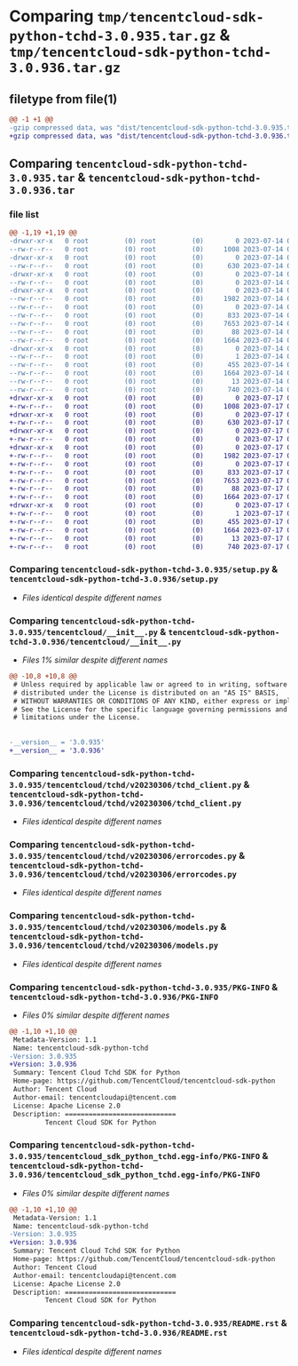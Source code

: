 # Comparing `tmp/tencentcloud-sdk-python-tchd-3.0.935.tar.gz` & `tmp/tencentcloud-sdk-python-tchd-3.0.936.tar.gz`

## filetype from file(1)

```diff
@@ -1 +1 @@
-gzip compressed data, was "dist/tencentcloud-sdk-python-tchd-3.0.935.tar", last modified: Fri Jul 14 00:39:10 2023, max compression
+gzip compressed data, was "dist/tencentcloud-sdk-python-tchd-3.0.936.tar", last modified: Mon Jul 17 00:35:51 2023, max compression
```

## Comparing `tencentcloud-sdk-python-tchd-3.0.935.tar` & `tencentcloud-sdk-python-tchd-3.0.936.tar`

### file list

```diff
@@ -1,19 +1,19 @@
-drwxr-xr-x   0 root         (0) root         (0)        0 2023-07-14 00:39:10.000000 tencentcloud-sdk-python-tchd-3.0.935/
--rw-r--r--   0 root         (0) root         (0)     1008 2023-07-14 00:39:10.000000 tencentcloud-sdk-python-tchd-3.0.935/setup.py
-drwxr-xr-x   0 root         (0) root         (0)        0 2023-07-14 00:39:10.000000 tencentcloud-sdk-python-tchd-3.0.935/tencentcloud/
--rw-r--r--   0 root         (0) root         (0)      630 2023-07-14 00:39:10.000000 tencentcloud-sdk-python-tchd-3.0.935/tencentcloud/__init__.py
-drwxr-xr-x   0 root         (0) root         (0)        0 2023-07-14 00:39:10.000000 tencentcloud-sdk-python-tchd-3.0.935/tencentcloud/tchd/
--rw-r--r--   0 root         (0) root         (0)        0 2023-07-14 00:39:10.000000 tencentcloud-sdk-python-tchd-3.0.935/tencentcloud/tchd/__init__.py
-drwxr-xr-x   0 root         (0) root         (0)        0 2023-07-14 00:39:10.000000 tencentcloud-sdk-python-tchd-3.0.935/tencentcloud/tchd/v20230306/
--rw-r--r--   0 root         (0) root         (0)     1982 2023-07-14 00:39:10.000000 tencentcloud-sdk-python-tchd-3.0.935/tencentcloud/tchd/v20230306/tchd_client.py
--rw-r--r--   0 root         (0) root         (0)        0 2023-07-14 00:39:10.000000 tencentcloud-sdk-python-tchd-3.0.935/tencentcloud/tchd/v20230306/__init__.py
--rw-r--r--   0 root         (0) root         (0)      833 2023-07-14 00:39:10.000000 tencentcloud-sdk-python-tchd-3.0.935/tencentcloud/tchd/v20230306/errorcodes.py
--rw-r--r--   0 root         (0) root         (0)     7653 2023-07-14 00:39:10.000000 tencentcloud-sdk-python-tchd-3.0.935/tencentcloud/tchd/v20230306/models.py
--rw-r--r--   0 root         (0) root         (0)       88 2023-07-14 00:39:10.000000 tencentcloud-sdk-python-tchd-3.0.935/setup.cfg
--rw-r--r--   0 root         (0) root         (0)     1664 2023-07-14 00:39:10.000000 tencentcloud-sdk-python-tchd-3.0.935/PKG-INFO
-drwxr-xr-x   0 root         (0) root         (0)        0 2023-07-14 00:39:10.000000 tencentcloud-sdk-python-tchd-3.0.935/tencentcloud_sdk_python_tchd.egg-info/
--rw-r--r--   0 root         (0) root         (0)        1 2023-07-14 00:39:10.000000 tencentcloud-sdk-python-tchd-3.0.935/tencentcloud_sdk_python_tchd.egg-info/dependency_links.txt
--rw-r--r--   0 root         (0) root         (0)      455 2023-07-14 00:39:10.000000 tencentcloud-sdk-python-tchd-3.0.935/tencentcloud_sdk_python_tchd.egg-info/SOURCES.txt
--rw-r--r--   0 root         (0) root         (0)     1664 2023-07-14 00:39:10.000000 tencentcloud-sdk-python-tchd-3.0.935/tencentcloud_sdk_python_tchd.egg-info/PKG-INFO
--rw-r--r--   0 root         (0) root         (0)       13 2023-07-14 00:39:10.000000 tencentcloud-sdk-python-tchd-3.0.935/tencentcloud_sdk_python_tchd.egg-info/top_level.txt
--rw-r--r--   0 root         (0) root         (0)      740 2023-07-14 00:39:10.000000 tencentcloud-sdk-python-tchd-3.0.935/README.rst
+drwxr-xr-x   0 root         (0) root         (0)        0 2023-07-17 00:35:51.000000 tencentcloud-sdk-python-tchd-3.0.936/
+-rw-r--r--   0 root         (0) root         (0)     1008 2023-07-17 00:35:51.000000 tencentcloud-sdk-python-tchd-3.0.936/setup.py
+drwxr-xr-x   0 root         (0) root         (0)        0 2023-07-17 00:35:51.000000 tencentcloud-sdk-python-tchd-3.0.936/tencentcloud/
+-rw-r--r--   0 root         (0) root         (0)      630 2023-07-17 00:35:51.000000 tencentcloud-sdk-python-tchd-3.0.936/tencentcloud/__init__.py
+drwxr-xr-x   0 root         (0) root         (0)        0 2023-07-17 00:35:51.000000 tencentcloud-sdk-python-tchd-3.0.936/tencentcloud/tchd/
+-rw-r--r--   0 root         (0) root         (0)        0 2023-07-17 00:35:51.000000 tencentcloud-sdk-python-tchd-3.0.936/tencentcloud/tchd/__init__.py
+drwxr-xr-x   0 root         (0) root         (0)        0 2023-07-17 00:35:51.000000 tencentcloud-sdk-python-tchd-3.0.936/tencentcloud/tchd/v20230306/
+-rw-r--r--   0 root         (0) root         (0)     1982 2023-07-17 00:35:51.000000 tencentcloud-sdk-python-tchd-3.0.936/tencentcloud/tchd/v20230306/tchd_client.py
+-rw-r--r--   0 root         (0) root         (0)        0 2023-07-17 00:35:51.000000 tencentcloud-sdk-python-tchd-3.0.936/tencentcloud/tchd/v20230306/__init__.py
+-rw-r--r--   0 root         (0) root         (0)      833 2023-07-17 00:35:51.000000 tencentcloud-sdk-python-tchd-3.0.936/tencentcloud/tchd/v20230306/errorcodes.py
+-rw-r--r--   0 root         (0) root         (0)     7653 2023-07-17 00:35:51.000000 tencentcloud-sdk-python-tchd-3.0.936/tencentcloud/tchd/v20230306/models.py
+-rw-r--r--   0 root         (0) root         (0)       88 2023-07-17 00:35:51.000000 tencentcloud-sdk-python-tchd-3.0.936/setup.cfg
+-rw-r--r--   0 root         (0) root         (0)     1664 2023-07-17 00:35:51.000000 tencentcloud-sdk-python-tchd-3.0.936/PKG-INFO
+drwxr-xr-x   0 root         (0) root         (0)        0 2023-07-17 00:35:51.000000 tencentcloud-sdk-python-tchd-3.0.936/tencentcloud_sdk_python_tchd.egg-info/
+-rw-r--r--   0 root         (0) root         (0)        1 2023-07-17 00:35:51.000000 tencentcloud-sdk-python-tchd-3.0.936/tencentcloud_sdk_python_tchd.egg-info/dependency_links.txt
+-rw-r--r--   0 root         (0) root         (0)      455 2023-07-17 00:35:51.000000 tencentcloud-sdk-python-tchd-3.0.936/tencentcloud_sdk_python_tchd.egg-info/SOURCES.txt
+-rw-r--r--   0 root         (0) root         (0)     1664 2023-07-17 00:35:51.000000 tencentcloud-sdk-python-tchd-3.0.936/tencentcloud_sdk_python_tchd.egg-info/PKG-INFO
+-rw-r--r--   0 root         (0) root         (0)       13 2023-07-17 00:35:51.000000 tencentcloud-sdk-python-tchd-3.0.936/tencentcloud_sdk_python_tchd.egg-info/top_level.txt
+-rw-r--r--   0 root         (0) root         (0)      740 2023-07-17 00:35:51.000000 tencentcloud-sdk-python-tchd-3.0.936/README.rst
```

### Comparing `tencentcloud-sdk-python-tchd-3.0.935/setup.py` & `tencentcloud-sdk-python-tchd-3.0.936/setup.py`

 * *Files identical despite different names*

### Comparing `tencentcloud-sdk-python-tchd-3.0.935/tencentcloud/__init__.py` & `tencentcloud-sdk-python-tchd-3.0.936/tencentcloud/__init__.py`

 * *Files 1% similar despite different names*

```diff
@@ -10,8 +10,8 @@
 # Unless required by applicable law or agreed to in writing, software
 # distributed under the License is distributed on an "AS IS" BASIS,
 # WITHOUT WARRANTIES OR CONDITIONS OF ANY KIND, either express or implied.
 # See the License for the specific language governing permissions and
 # limitations under the License.
 
 
-__version__ = '3.0.935'
+__version__ = '3.0.936'
```

### Comparing `tencentcloud-sdk-python-tchd-3.0.935/tencentcloud/tchd/v20230306/tchd_client.py` & `tencentcloud-sdk-python-tchd-3.0.936/tencentcloud/tchd/v20230306/tchd_client.py`

 * *Files identical despite different names*

### Comparing `tencentcloud-sdk-python-tchd-3.0.935/tencentcloud/tchd/v20230306/errorcodes.py` & `tencentcloud-sdk-python-tchd-3.0.936/tencentcloud/tchd/v20230306/errorcodes.py`

 * *Files identical despite different names*

### Comparing `tencentcloud-sdk-python-tchd-3.0.935/tencentcloud/tchd/v20230306/models.py` & `tencentcloud-sdk-python-tchd-3.0.936/tencentcloud/tchd/v20230306/models.py`

 * *Files identical despite different names*

### Comparing `tencentcloud-sdk-python-tchd-3.0.935/PKG-INFO` & `tencentcloud-sdk-python-tchd-3.0.936/PKG-INFO`

 * *Files 0% similar despite different names*

```diff
@@ -1,10 +1,10 @@
 Metadata-Version: 1.1
 Name: tencentcloud-sdk-python-tchd
-Version: 3.0.935
+Version: 3.0.936
 Summary: Tencent Cloud Tchd SDK for Python
 Home-page: https://github.com/TencentCloud/tencentcloud-sdk-python
 Author: Tencent Cloud
 Author-email: tencentcloudapi@tencent.com
 License: Apache License 2.0
 Description: ============================
         Tencent Cloud SDK for Python
```

### Comparing `tencentcloud-sdk-python-tchd-3.0.935/tencentcloud_sdk_python_tchd.egg-info/PKG-INFO` & `tencentcloud-sdk-python-tchd-3.0.936/tencentcloud_sdk_python_tchd.egg-info/PKG-INFO`

 * *Files 0% similar despite different names*

```diff
@@ -1,10 +1,10 @@
 Metadata-Version: 1.1
 Name: tencentcloud-sdk-python-tchd
-Version: 3.0.935
+Version: 3.0.936
 Summary: Tencent Cloud Tchd SDK for Python
 Home-page: https://github.com/TencentCloud/tencentcloud-sdk-python
 Author: Tencent Cloud
 Author-email: tencentcloudapi@tencent.com
 License: Apache License 2.0
 Description: ============================
         Tencent Cloud SDK for Python
```

### Comparing `tencentcloud-sdk-python-tchd-3.0.935/README.rst` & `tencentcloud-sdk-python-tchd-3.0.936/README.rst`

 * *Files identical despite different names*

